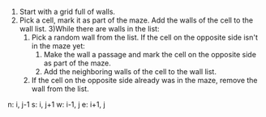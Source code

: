 
1) Start with a grid full of walls.
2) Pick a cell, mark it as part of the maze. Add the walls of the cell to the wall list.
3)While there are walls in the list:
    1) Pick a random wall from the list. If the cell on the opposite side isn't in the maze yet:
        1) Make the wall a passage and mark the cell on the opposite side as part of the maze.
        2) Add the neighboring walls of the cell to the wall list.
    2) If the cell on the opposite side already was in the maze, remove the wall from the list.
    
n: i, j-1
s: i, j+1
w: i-1, j
e: i+1, j